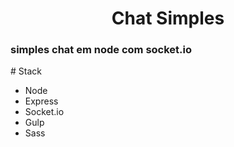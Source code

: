 <h1 align="center">Chat Simples</h1>
<h3>simples chat em node com socket.io</h3>
# Stack
<ul>
<li>Node</li>
<li>Express</li>
<li>Socket.io</li>
<li>Gulp</li>
<li>Sass</li>
</ul>
